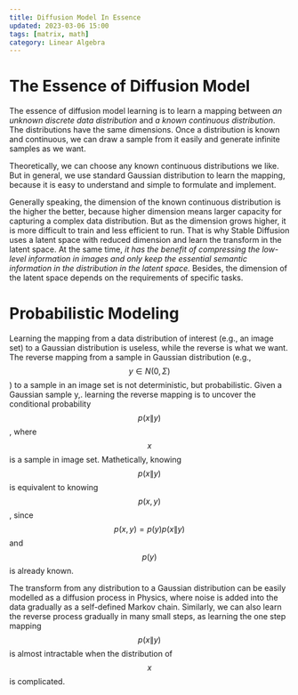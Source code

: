 ```yaml
---
title: Diffusion Model In Essence
updated: 2023-03-06 15:00
tags: [matrix, math]
category: Linear Algebra
---
```




# The Essence of Diffusion Model

The essence of diffusion model learning is to learn a mapping between *an unknown discrete data distribution* and *a known continuous distribution*. The distributions have the same dimensions. Once a distribution is known and continuous, we can draw a sample from it easily and generate infinite samples as we want. 

Theoretically, we can choose any known continuous distributions we like. But in general, we use standard Gaussian distribution to learn the mapping, because it is easy to understand and simple to formulate and implement.

Generally speaking, the dimension of the known continuous distribution is the higher the better, because higher dimension means larger capacity for capturing a complex data distribution. But as the dimension grows higher, it is more difficult to train and less efficient to run. That is why Stable Diffusion uses a latent space with reduced dimension and learn the transform in the latent space. At the same time, *it has the benefit of compressing the low-level information in images and only keep the essential semantic information in the distribution in the latent space.* Besides, the dimension of the latent space depends on the requirements of specific tasks.




# Probabilistic Modeling

Learning the mapping from a data distribution of interest (e.g., an image set) to a Gaussian distribution is useless, while the reverse is what we want. The reverse mapping from a sample in Gaussian distribution (e.g., $$y \in N(0,\Sigma)$$) to a sample in an image set is not deterministic, but probabilistic. Given a Gaussian sample y,. learning the reverse mapping is to uncover the conditional probability $$p(x\|y)$$, where $$x$$ is a sample in image set. Mathetically, knowing $$p(x\|y)$$ is equivalent to knowing $$p(x, y)$$, since $$p(x, y) = p(y) p(x\|y)$$ and $$p(y)$$ is already known.


The transform from any distribution to a Gaussian distribution can be easily modelled as a diffusion process in Physics, where noise is added into the data gradually as a self-defined Markov chain. Similarly, we can also learn the reverse process gradually in many small steps, as learning the one step mapping $$p(x\|y)$$ is almost intractable when the distribution of $$x$$ is complicated.


